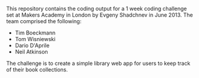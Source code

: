This repository contains the coding output for a 1 week coding challenge set at Makers Academy in London by Evgeny Shadchnev in June 2013. The team comprised the following:

  * Tim Boeckmann
  * Tom Wisniewski
  * Dario D'Aprile
  * Neil Atkinson

The challenge is to create a simple library web app for users to keep track of their book collections.

